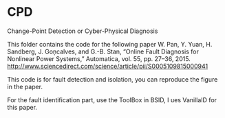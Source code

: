 # CPD
Change-Point Detection or Cyber-Physical Diagnosis

This folder contains the code for the following paper
W. Pan, Y. Yuan, H. Sandberg, J. Goņcalves, and G.-B. Stan, “Online Fault Diagnosis for Nonlinear Power Systems,” Automatica, vol. 55, pp. 27–36, 2015.
http://www.sciencedirect.com/science/article/pii/S0005109815000941

This code is for fault detection and isolation, you can reproduce the figure in the paper.

For the fault identification part, use the ToolBox in BSID, I ues VanillaID for this paper.
